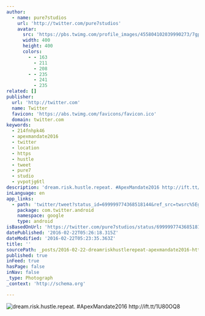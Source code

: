 ```yaml
---
author:
  - name: pure7studios
    url: 'http://twitter.com/pure7studios'
    avatar:
      src: 'https://pbs.twimg.com/profile_images/455804102039990273/7gpOFG9Q_400x400.jpeg'
      width: 400
      height: 400
      colors:
        - - 163
          - 211
          - 208
        - - 235
          - 241
          - 235
related: []
publisher:
  url: 'http://twitter.com'
  name: Twitter
  favicon: 'https://abs.twimg.com/favicons/favicon.ico'
  domain: twitter.com
keywords:
  - 214fnhpk46
  - apexmandate2016
  - twitter
  - location
  - https
  - hustle
  - tweet
  - pure7
  - studio
  - yvpotjg6tl
description: 'dream.risk.hustle.repeat. #ApexMandate2016 http://ift.tt/1U80OQ8'
inLanguage: en
app_links:
  - path: 'twitter/tweet?status_id=699999774368518144&ref_src=twsrc%5Egoogle%7Ctwcamp%5Eandroidseo%7Ctwgr%5Estatus%7Ctwterm%5E699999774368518144'
    package: com.twitter.android
    namespace: google
    type: android
isBasedOnUrl: 'https://twitter.com/pure7studios/status/699999774368518144'
datePublished: '2016-02-22T05:26:18.315Z'
dateModified: '2016-02-22T05:23:35.363Z'
title: ''
sourcePath: _posts/2016-02-22-dreamriskhustlerepeat-apexmandate2016-httpifttt1u8.md
published: true
inFeed: true
hasPage: false
inNav: false
_type: Photograph
_context: 'http://schema.org'

---
```

![dream&period;risk&period;hustle&period;repeat&period; &num;ApexMandate2016 http&colon;&sol;&sol;ift&period;tt&sol;1U80OQ8](https://pbs.twimg.com/media/CbbmFfzW8AApjqX.jpg:large)